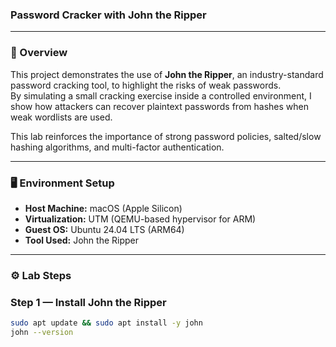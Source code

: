 ### Password Cracker with John the Ripper

---

### 🔎 Overview
This project demonstrates the use of **John the Ripper**, an industry-standard password cracking tool, to highlight the risks of weak passwords.  
By simulating a small cracking exercise inside a controlled environment, I show how attackers can recover plaintext passwords from hashes when weak wordlists are used.  

This lab reinforces the importance of strong password policies, salted/slow hashing algorithms, and multi-factor authentication.

---

### 🖥️ Environment Setup
- **Host Machine:** macOS (Apple Silicon)  
- **Virtualization:** UTM (QEMU-based hypervisor for ARM)  
- **Guest OS:** Ubuntu 24.04 LTS (ARM64)  
- **Tool Used:** John the Ripper  

---

### ⚙️ Lab Steps

### Step 1 — Install John the Ripper
```bash
sudo apt update && sudo apt install -y john
john --version
```

